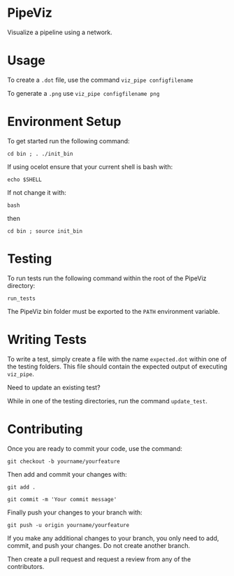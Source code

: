 # PipeViz
Visualize a pipeline using a network.

# Usage
To create a ```.dot``` file, use the command ```viz_pipe configfilename```

To generate a ```.png``` use ```viz_pipe configfilename png```

# Environment Setup
To get started run the following command:

```cd bin ; . ./init_bin```

If using ocelot ensure that your current shell is bash with:

```echo $SHELL```

If not change it with:

```bash```

then

```cd bin ; source init_bin```

# Testing
To run tests run the following command within the root of the PipeViz directory:

```run_tests```

The PipeViz bin folder must be exported to the ```PATH``` environment variable.

# Writing Tests
To write a test, simply create a file with the name ```expected.dot``` within one of the testing folders. This file should contain the expected output of executing ```viz_pipe```.

Need to update an existing test?

While in one of the testing directories, run the command ```update_test```.

# Contributing
Once you are ready to commit your code, use the command:

```git checkout -b yourname/yourfeature```

Then add and commit your changes with:

```git add .```

```git commit -m 'Your commit message'```

Finally push your changes to your branch with:

```git push -u origin yourname/yourfeature```

If you make any additional changes to your branch, you only need to add, commit, and push your changes. Do not create another branch.

Then create a pull request and request a review from any of the contributors.
